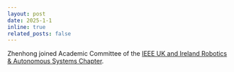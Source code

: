 ```yaml
---
layout: post
date: 2025-1-1
inline: true
related_posts: false
---
```


Zhenhong joined Academic Committee of the [IEEE UK and Ireland Robotics & Autonomous Systems Chapter](https://www.ieee-ukandireland.org/chapters/robotics-and-automation/).

